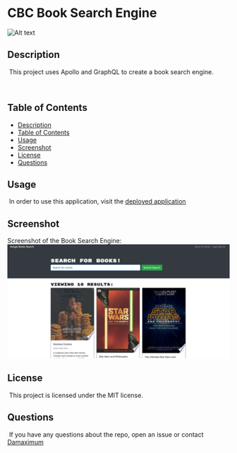 # CBC Book Search Engine

![Alt text](https://img.shields.io/badge/License-MIT-brightgreen "MIT")

## Description

​
This project uses Apollo and GraphQL to create a book search engine.

​

## Table of Contents

- [Description](#description)
- [Table of Contents](#table-of-contents)
- [Usage](#usage)
- [Screenshot](#screenshot)
- [License](#license)
- [Questions](#questions)

## Usage

​
In order to use this application, visit the [deployed application](https://cbc-book-search-engine.herokuapp.com/)
​

## Screenshot

Screenshot of the Book Search Engine:
![React Portfolio](./screenshots/booksearch.png?raw=true "Book Search Engine Preview")

## License

​
This project is licensed under the MIT license.
​

## Questions

​
If you have any questions about the repo, open an issue or contact [Damaximum](https://github.com/Damaximum)
